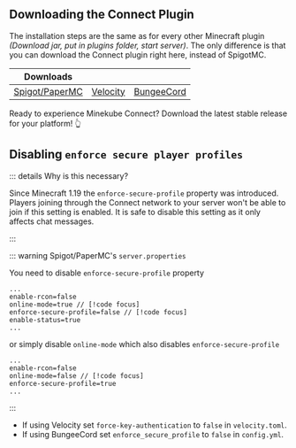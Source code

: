 ## Downloading the Connect Plugin

The installation steps are the same as for every other Minecraft plugin
_(Download jar, put in plugins folder, start server)_. The only difference is that
you can download the Connect plugin right here, instead of SpigotMC.


| Downloads                                                                                              |                                                                                                    |                                                                                                    |
|--------------------------------------------------------------------------------------------------------|----------------------------------------------------------------------------------------------------|----------------------------------------------------------------------------------------------------|
| [Spigot/PaperMC](https://github.com/minekube/connect-java/releases/download/latest/connect-spigot.jar) | [Velocity](https://github.com/minekube/connect-java/releases/download/latest/connect-velocity.jar) | [BungeeCord](https://github.com/minekube/connect-java/releases/download/latest/connect-bungee.jar) |

Ready to experience Minekube Connect? Download the latest stable release for your platform!
:point_up_2:

## Disabling `enforce secure player profiles`

::: details Why is this necessary?

Since Minecraft 1.19 the `enforce-secure-profile` property was introduced.
Players joining through the Connect network to your server won't be able to join if this setting
is enabled. It is safe to disable this setting as it only affects chat messages.

:::

::: warning Spigot/PaperMC's `server.properties`

You need to disable `enforce-secure-profile` property

```text 
...
enable-rcon=false
online-mode=true // [!code focus]
enforce-secure-profile=false // [!code focus]
enable-status=true
...
```

or simply disable `online-mode` which also disables `enforce-secure-profile`

```text 
...
enable-rcon=false
online-mode=false // [!code focus]
enforce-secure-profile=true
...
```

:::


- If using Velocity set `force-key-authentication` to `false` in `velocity.toml`.
- If using BungeeCord set `enforce_secure_profile` to `false` in `config.yml`.
